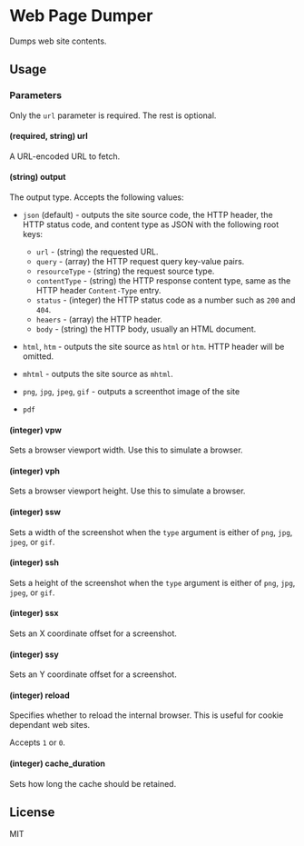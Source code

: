 # Web Page Dumper
Dumps web site contents.

## Usage

### Parameters

Only the `url` parameter is required. The rest is optional.

#### (required, string) url 
A URL-encoded URL to fetch. 

#### (string) output
The output type. Accepts the following values:
- `json` (default) - outputs the site source code, the HTTP header, the HTTP status code, and content type as JSON with the following root keys: 
  - `url` - (string) the requested URL.
  - `query` - (array) the HTTP request query key-value pairs.
  - `resourceType` - (string) the request source type.
  - `contentType` - (string) the HTTP response content type, same as the HTTP header `Content-Type` entry.
  - `status` - (integer) the HTTP status code as a number such as `200` and `404`.
  - `heaers` - (array) the HTTP header.
  - `body`   - (string) the HTTP body, usually an HTML document.
  
- `html`, `htm` - outputs the site source as `html` or `htm`. HTTP header will be omitted.
- `mhtml` - outputs the site source as `mhtml`.
- `png`, `jpg`, `jpeg`, `gif` - outputs a screenthot image of the site
- `pdf`

#### (integer) vpw
Sets a browser viewport width. Use this to simulate a browser. 

#### (integer) vph
Sets a browser viewport height. Use this to simulate a browser.
 
#### (integer) ssw
Sets a width of the screenshot when the `type` argument is either of `png`, `jpg`, `jpeg`, or `gif`.  
 
#### (integer) ssh 
Sets a height of the screenshot when the `type` argument is either of `png`, `jpg`, `jpeg`, or `gif`.

#### (integer) ssx
Sets an X coordinate offset for a screenshot.

#### (integer) ssy 
Sets an Y coordinate offset for a screenshot. 

#### (integer) reload  
Specifies whether to reload the internal browser. This is useful for cookie dependant web sites.  

Accepts `1` or `0`.

#### (integer) cache_duration
Sets how long the cache should be retained.

## License
MIT
